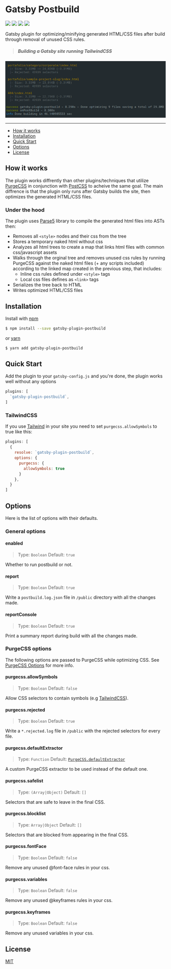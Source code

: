 # Gatsby Postbuild
[![][npm-img]][npm-url] [![][ci-img]][ci-url] [![][gatsby-img]][gatsby-url] [![][license-img]][license-url]

Gatsby plugin for optimizing/minifying generated HTML/CSS files after build through removal of unused CSS rules.


> ##### Building a Gatsby site running TailwindCSS
<img width="832" src=".github/console-screen.png" alt="Building a Gatsby site running TailwindCSS">

---
- [How it works](#how-it-works)
- [Installation](#installation)
- [Quick Start](#quick-start)
- [Options](#options)
- [License](#license)


## How it works
The plugin works diffrently than other plugins/techniques that utilize [PurgeCSS](https://purgecss.com/) in conjunction
with [PostCSS](https://postcss.org/) to acheive the same goal. The main diffrence is that the plugin only runs after
Gatsby builds the site, then optimizes the generated HTML/CSS files.

### Under the hood
The plugin uses [Parse5](https://github.com/inikulin/parse5) library to compile the generated html files into ASTs then:
- Removes all `<style>` nodes and their css from the tree
- Stores a temporary naked html without css
- Analyzes all html trees to create a map that links html files with common css/javascript assets
- Walks through the orginal tree and removes unused css rules by running PurgeCSS against the naked html files (+ any scripts included) according to the linked map created in the previous step, that includes:
  - Inline css rules defined under `<style>` tags
  - Local css files defines as `<link>` tags
- Serializes the tree back to HTML
- Writes optimized HTML/CSS files

## Installation
Install with [npm](https://www.npmjs.com/)
```sh
$ npm install --save gatsby-plugin-postbuild
```
or [yarn](https://yarnpkg.com/)
```sh
$ yarn add gatsby-plugin-postbuild
```


## Quick Start
Add the plugin to your `gatsby-config.js` and you're done, the plugin works well without any options

```javascript
plugins: [
  `gatsby-plugin-postbuild`,
]
```

### TailwindCSS
If you use [Tailwind](https://tailwindcss.com/)  in your site you need to set `purgecss.allowSymbols` to true like this:

```javascript
plugins: [
  {
    resolve: `gatsby-plugin-postbuild`,
    options: {
      purgecss: {
        allowSymbols: true
      }
    },
  }
]
```


## Options
Here is the list of options with their defaults.

### General options

#### enabled
> Type: `Boolean` Default: `true`

Whether to run postbuild or not.

#### report
> Type: `Boolean` Default: `true`

Write a `postbuild.log.json` file in `/public` directory with all the changes made.

#### reportConsole
> Type: `Boolean` Default: `true`

Print a summary report during build with all the changes made.

### PurgeCSS options
The following options are passed to PurgeCSS while optimizing CSS. See [PurgeCSS Options][purgecss-config] for more info.

#### purgecss.allowSymbols
> Type: `Boolean` Default: `false`

Allow CSS selectors to contain symbols (e.g [TailwindCSS](https://tailwindcss.com/)).

#### purgecss.rejected
> Type: `Boolean` Default: `true`

Write a `*.rejected.log` file in `/public` with the rejected selectors for every file.

#### purgecss.defaultExtractor
> Type: `Function` Default: [`PurgeCSS.defaultExtractor`][purgecss-config]

A custom PurgeCSS extractor to be used instead of the default one.

#### purgecss.safelist
> Type: `(Array|Object)` Default: `[]`

Selectors that are safe to leave in the final CSS.

#### purgecss.blocklist
> Type: `Array|Object` Default: `[]`

Selectors that are blocked from appearing in the final CSS.

#### purgecss.fontFace
> Type: `Boolean` Default: `false`

Remove any unused @font-face rules in your css.

#### purgecss.variables
> Type: `Boolean` Default: `false`

Remove any unused @keyframes rules in your css.

#### purgecss.keyframes
> Type: `Boolean` Default: `false`

Remove any unused variables in your css.


## License
[MIT][license-url]

[npm-url]: https://www.npmjs.com/package/gatsby-plugin-postbuild
[npm-img]: https://img.shields.io/npm/v/gatsby-plugin-postbuild.svg
[ci-url]: https://github.com/mohatt/gatsby-plugin-postbuild/actions
[ci-img]: https://img.shields.io/github/workflow/status/mohatt/gatsby-plugin-postbuild/CI/master
[gatsby-url]: https://www.gatsbyjs.org/packages/gatsby-plugin-postbuild
[gatsby-img]: https://img.shields.io/badge/gatsby-v2.25+-blueviolet.svg
[license-url]: https://github.com/mohatt/gatsby-plugin-postbuild/blob/master/LICENSE
[license-img]: https://img.shields.io/github/license/mohatt/gatsby-plugin-postbuild.svg
[purgecss-config]: https://purgecss.com/configuration.html
